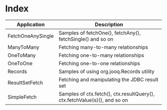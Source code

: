 # Index

| Application       | Description
| ------------------|---------------------------------------------------------------------------|
| FetchOneAnySingle | Samples of fetchOne(), fetchAny(), fetchSingle() and so on                | 
| ManyToMany        | Fetching many-to-many relationships                                       |
| OneToMany         | Fetching one-to-many relationships                                        |
| OneToOne          | Fetching one-to-one relationships                                         |
| Records           | Samples of using org.jooq.Records utility                                 | 
| ResultSetFetch    | Fetching and manipulating the JDBC result set                             |
| SimpleFetch       | Samples of ctx.fetch(), ctx.resultQuery(), ctx.fetchValue(s)(), and so on |